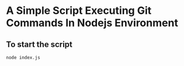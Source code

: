 # A Simple Script Executing Git Commands In Nodejs Environment

## To start the script
```bash
node index.js
```

